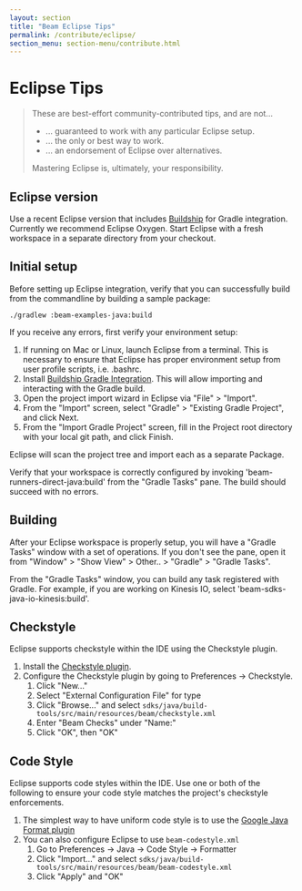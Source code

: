 ```yaml
---
layout: section
title: "Beam Eclipse Tips"
permalink: /contribute/eclipse/
section_menu: section-menu/contribute.html
---
```

<!--
Licensed under the Apache License, Version 2.0 (the "License");
you may not use this file except in compliance with the License.
You may obtain a copy of the License at

http://www.apache.org/licenses/LICENSE-2.0

Unless required by applicable law or agreed to in writing, software
distributed under the License is distributed on an "AS IS" BASIS,
WITHOUT WARRANTIES OR CONDITIONS OF ANY KIND, either express or implied.
See the License for the specific language governing permissions and
limitations under the License.
-->

# Eclipse Tips

> These are best-effort community-contributed tips, and are not...
>
> - ... guaranteed to work with any particular Eclipse setup.
> - ... the only or best way to work.
> - ... an endorsement of Eclipse over alternatives.
>
> Mastering Eclipse is, ultimately, your responsibility.

## Eclipse version

Use a recent Eclipse version that includes
[Buildship](https://projects.eclipse.org/projects/tools.buildship) for Gradle
integration. Currently we recommend Eclipse Oxygen. Start Eclipse with a fresh
workspace in a separate directory from your checkout.

## Initial setup

Before setting up Eclipse integration, verify that you can successfully build
from the commandline by building a sample package:

```
./gradlew :beam-examples-java:build
```

If you receive any errors, first verify your environment setup:

1. If running on Mac or Linux, launch Eclipse from a terminal. This is necessary
   to ensure that Eclipse has proper environment setup from user profile
   scripts, i.e. .bashrc.
2. Install [Buildship Gradle
   Integration](https://marketplace.eclipse.org/content/buildship-gradle-integration).
   This will allow importing and interacting with the Gradle build.
3. Open the project import wizard in Eclipse via "File" > "Import".
4. From the "Import" screen, select "Gradle" > "Existing Gradle Project", and click
   Next.
5. From the "Import Gradle Project" screen, fill in the Project root directory
   with your local git path, and click Finish.

Eclipse will scan the project tree and import each as a separate Package.

Verify that your workspace is correctly configured by invoking
'beam-runners-direct-java:build' from the "Gradle Tasks" pane. The build should
succeed with no errors.

## Building

After your Eclipse workspace is properly setup, you will have a "Gradle
Tasks" window with a set of operations. If you don't see the pane, open it
from "Window" > "Show View" > Other.. > "Gradle" > "Gradle Tasks".

From the "Gradle Tasks" window, you can build any task registered with Gradle.
For example, if you are working on Kinesis IO, select 'beam-sdks-java-io-kinesis:build'.

## Checkstyle

Eclipse supports checkstyle within the IDE using the Checkstyle plugin.

1. Install the [Checkstyle
   plugin](https://marketplace.eclipse.org/content/checkstyle-plug).
2. Configure the Checkstyle plugin by going to Preferences -> Checkstyle.
    1. Click "New..."
    2. Select "External Configuration File" for type
    3. Click "Browse..." and select
       `sdks/java/build-tools/src/main/resources/beam/checkstyle.xml`
    4. Enter "Beam Checks" under "Name:"
    5. Click "OK", then "OK"

## Code Style

Eclipse supports code styles within the IDE. Use one or both of the following
to ensure your code style matches the project's checkstyle enforcements.

1. The simplest way to have uniform code style is to use the [Google
   Java Format plugin](https://github.com/google/google-java-format#eclipse)
2. You can also configure Eclipse to use `beam-codestyle.xml`
    1. Go to Preferences -> Java -> Code Style -> Formatter
    2. Click "Import..." and select
       `sdks/java/build-tools/src/main/resources/beam/beam-codestyle.xml`
    3. Click "Apply" and "OK"

